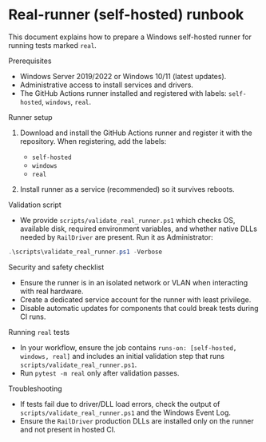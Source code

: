 # Real-runner (self-hosted) runbook

This document explains how to prepare a Windows self-hosted runner for running tests marked `real`.

Prerequisites
- Windows Server 2019/2022 or Windows 10/11 (latest updates).
- Administrative access to install services and drivers.
- The GitHub Actions runner installed and registered with labels: `self-hosted`, `windows`, `real`.

Runner setup
1. Download and install the GitHub Actions runner and register it with the repository. When registering, add the labels:
   - `self-hosted`
   - `windows`
   - `real`

2. Install runner as a service (recommended) so it survives reboots.

Validation script
- We provide `scripts/validate_real_runner.ps1` which checks OS, available disk, required environment variables, and whether native DLLs needed by `RailDriver` are present. Run it as Administrator:

```powershell
.\scripts\validate_real_runner.ps1 -Verbose
```

Security and safety checklist
- Ensure the runner is in an isolated network or VLAN when interacting with real hardware.
- Create a dedicated service account for the runner with least privilege.
- Disable automatic updates for components that could break tests during CI runs.

Running `real` tests
- In your workflow, ensure the job contains `runs-on: [self-hosted, windows, real]` and includes an initial validation step that runs `scripts/validate_real_runner.ps1`.
- Run `pytest -m real` only after validation passes.

Troubleshooting
- If tests fail due to driver/DLL load errors, check the output of `scripts/validate_real_runner.ps1` and the Windows Event Log.
- Ensure the `RailDriver` production DLLs are installed only on the runner and not present in hosted CI.
